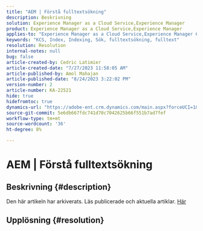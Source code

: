 ```yaml
---
title: "AEM | Förstå fulltextsökning"
description: Beskrivning
solution: Experience Manager as a Cloud Service,Experience Manager
product: Experience Manager as a Cloud Service,Experience Manager
applies-to: "Experience Manager as a Cloud Service,Experience Manager 6.5"
keywords: "KCS, Index, Indexing, Sök, fulltextsökning, fulltext"
resolution: Resolution
internal-notes: null
bug: false
article-created-by: Cedric Latimier
article-created-date: "7/27/2023 11:58:05 AM"
article-published-by: Amol Mahajan
article-published-date: "8/24/2023 3:22:02 PM"
version-number: 2
article-number: KA-22521
hide: true
hidefromtoc: true
dynamics-url: "https://adobe-ent.crm.dynamics.com/main.aspx?forceUCI=1&pagetype=entityrecord&etn=knowledgearticle&id=0bffe5d6-742c-ee11-bdf4-6045bd006239"
source-git-commit: 5e6db667fdc741d70c7042625b66f551b7ad7fef
workflow-type: tm+mt
source-wordcount: '36'
ht-degree: 8%

---
```


# AEM | Förstå fulltextsökning

## Beskrivning {#description}

Den här artikeln har arkiverats. Läs publicerade och aktuella artiklar. [Här](https://experienceleague.adobe.com/search.html#sort=relevancy)

## Upplösning {#resolution}

